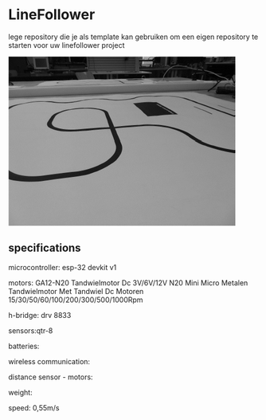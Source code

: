# LineFollower

lege repository die je als template kan gebruiken om een eigen repository te starten voor uw linefollower project

![A description of my image](images/empty.png)

  
## specifications

microcontroller: esp-32 devkit v1

motors: GA12-N20 Tandwielmotor Dc 3V/6V/12V N20 Mini Micro Metalen Tandwielmotor Met Tandwiel Dc Motoren 15/30/50/60/100/200/300/500/1000Rpm

h-bridge: drv 8833

sensors:qtr-8

batteries:

wireless communication: 

distance sensor - motors:

weight:

speed: 0,55m/s


